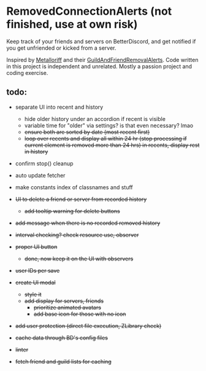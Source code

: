 # RemovedConnectionAlerts (not finished, use at own risk)

Keep track of your friends and servers on BetterDiscord, and get notified if you get unfriended or kicked from a server.

Inspired by [Metalloriff](https://github.com/Metalloriff) and their [GuildAndFriendRemovalAlerts](https://github.com/Metalloriff/BetterDiscordPlugins/tree/master/GuildAndFriendRemovalAlerts). Code written in this project is independent and unrelated. Mostly a passion project and coding exercise.

## todo:

- separate UI into recent and history
    - hide older history under an accordion if recent is visible
    - variable time for "older" via settings? is that even necessary? lmao
    - ~~ensure both are sorted by date (most recent first)~~
    - ~~loop over recents and display all within 24 hr (stop processing if current element is removed more than 24 hrs) in recents, display rest in history~~

- confirm stop() cleanup

- auto update fetcher

- make constants index of classnames and stuff

- ~~UI to delete a friend or server from recorded history~~
    - ~~add tooltip warning for delete buttons~~

- ~~add message when there is no recorded removed history~~

- ~~interval checking? check resource use, observer~~

- ~~proper UI button~~
    - ~~done, now keep it on the UI with observers~~

- ~~user IDs per save~~

- ~~create UI modal~~
    - ~~style it~~
    - ~~add display for servers, friends~~
        - ~~prioritize animated avatars~~
        - ~~add base icon for those with no icon~~

- ~~add user protection (direct file execution, ZLibrary check)~~

- ~~cache data through BD's config files~~

- ~~linter~~

- ~~fetch friend and guild lists for caching~~